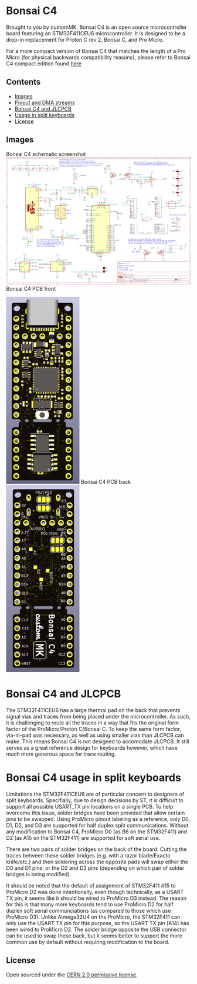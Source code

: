 # Bonsai C4

Brought to you by customMK, Bonsai C4 is an open source microcontroller board featuring an STM32F411CEU6 microcontroller. It is designed to be a drop-in-replacement for Proton C rev 2, Bonsai C, and Pro Micro. 

For a more compact version of Bonsai C4 that matches the length of a Pro Micro (for physical backwards compatibility reasons), please refer to Bonsai C4 compact edition found [here](https://github.com/customMK/Bonsai-C/tree/main/C4%20compact)

## Contents

- [Images](#images)
- [Pinout and DMA streams](#pinout-and-dma-streams)
- [Bonsai C4 and JLCPCB](#bonsai-c4-and-jlcpcb)
- [Usage in split keyboards](#usage-in-split-keyboards)
- [License](#license)

## Images

Bonsai C4 schematic screenshot
<img width="890" alt="Bonsai C schematic" src="https://raw.githubusercontent.com/customMK/Bonsai-C/main/C4/img/Bonsai%20C4%20schematic.png">
Bonsai C4 PCB front

<img width="200" alt="Bonsai C front" src="https://raw.githubusercontent.com/customMK/Bonsai-C/main/C4/img/Bonsai%20C4%20front.png">
Bonsai C4 PCB back

<img width="200" alt="Bonsai C back" src="https://raw.githubusercontent.com/customMK/Bonsai-C/main/C4/img/Bonsai%20C4%20back.png">



# Bonsai C4 and JLCPCB

The STM32F411CEU6 has a large thermal pad on the back that prevents signal vias and traces from being placed under the microcontroller. As such, it is challenging to route all the traces in a way that fits the original form factor of the ProMicro/Proton C/Bonsai C. To keep the same form factor, via-in-pad was necessary, as well as using smaller vias than JLCPCB can make. This means Bonsai C4 is not designed to accomodate JLCPCB. It still serves as a great reference design for keyboards however, which have much more generous space for trace routing.

# Bonsai C4 usage in split keyboards

Limitations the STM32F411CEU6 are of particular concern to designers of split keyboards. Specifially, due to design decisions by ST, it is difficult to support all possible USART_TX pin locations on a single PCB. To help overcome this issue, solder bridges have been provided that allow certain pins to be swapped. Using ProMicro pinout labeling as a reference, only D0, D1, D2, and D3 are supported for half duplex split communications. Without any modification to Bonsai C4, ProMicro D0 (as B6 on the STM32F411) and D2 (as A15 on the STM32F411) are supported for soft serial use.

There are two pairs of solder bridges on the back of the board. Cutting the traces between these solder bridges (e.g. with a razor blade/Exacto knife/etc.) and then soldering across the opposite pads will swap either the D0 and D1 pins, or the D2 and D3 pins (depending on which pair of solder bridges is being modified).

It should be noted that the default of assignment of STM32F411 A15 to ProMicro D2 was done intentionally, even though technically, as a USART TX pin, it seems like it should be wired to ProMicro D3 instead. The reason for this is that many more keyboards tend to use ProMicro D2 for half duplex soft serial communciations (as compared to those which use ProMicro D3). Unlike Atmega32U4 on the ProMicro, the STM32F411 can only use the USART TX pin for this purpose, so the USART TX pin (A14) has been wired to ProMicro D2. The solder bridge opposite the USB connector can be used to swap these back, but it seems better to support the more common use by default without requiring modification to the board.


## License

Open sourced under the [CERN 2.0 permissive license](LICENSE.md).

